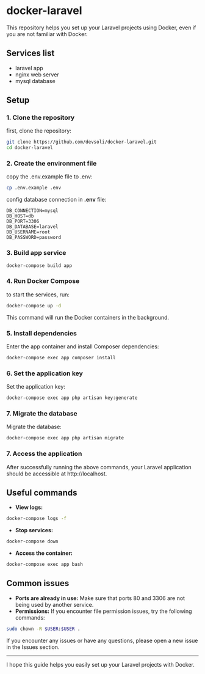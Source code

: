 # docker-laravel
This repository helps you set up your Laravel projects using Docker, even if you are not familiar with Docker.

## Services list
* laravel app
* nginx web server
* mysql database
## Setup

### 1. Clone the repository

first, clone the repository:

```bash
git clone https://github.com/devsoli/docker-laravel.git
cd docker-laravel
```
### 2. Create the environment file
copy the .env.example file to .env:
```bash
cp .env.example .env
```
config database connection in **.env** file:
```dotenv
DB_CONNECTION=mysql
DB_HOST=db
DB_PORT=3306
DB_DATABASE=laravel
DB_USERNAME=root
DB_PASSWORD=password
```
### 3. Build app service
```bash
docker-compose build app
```
### 4. Run Docker Compose
to start the services, run:
```bash
docker-compose up -d
```
This command will run the Docker containers in the background.
### 5. Install dependencies
Enter the app container and install Composer dependencies:
```bash
docker-compose exec app composer install
```
### 6. Set the application key
Set the application key:
```bash
docker-compose exec app php artisan key:generate
```
### 7. Migrate the database
Migrate the database:
```bash
docker-compose exec app php artisan migrate
```
### 7. Access the application
After successfully running the above commands, your Laravel application should be accessible at http://localhost.

## Useful commands
* **View logs:**
```bash
docker-compose logs -f
```
* **Stop services:**
```bash
docker-compose down
```
* **Access the container:**
```bash
docker-compose exec app bash
```

## Common issues
* **Ports are already in use:** Make sure that ports 80 and 3306 are not being used by another service.
* **Permissions:** If you encounter file permission issues, try the following commands:
```bash
sudo chown -R $USER:$USER .
```
If you encounter any issues or have any questions, please open a new issue in the Issues section.
___
I hope this guide helps you easily set up your Laravel projects with Docker.